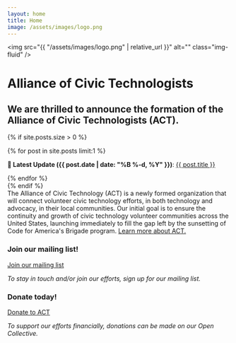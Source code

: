 ```yaml
---
layout: home
title: Home
image: /assets/images/logo.png
---
```


<img src="{{ "/assets/images/logo.png" | relative_url }}" alt="" class="img-fluid" />
<h1 class="visually-hidden">Alliance of Civic Technologists</h1>
<h2 class="text-secondary mb-3">We are thrilled to announce the formation of the Alliance of Civic Technologists (ACT).</h2>

{% if site.posts.size > 0 %}
  <div class="card card-body bg-light mb-3">
    {% for post in site.posts limit:1 %}
      <p class="mb-0"><strong>🎉 Latest Update ({{ post.date | date: "%B %-d, %Y" }})</strong>:
      <a href="{{ "/news" | relative_url }}">{{ post.title }}</a></p>
    {% endfor %}
  </div>
{% endif %}

<div markdown="1">
  The Alliance of Civic Technology (ACT) is a newly formed organization that will connect volunteer civic technology efforts, in both technology and advocacy, in their local communities. Our initial goal is to ensure the continuity and growth of civic technology volunteer communities across the United States, launching immediately to fill the gap left by the sunsetting of Code for America's Brigade program. <a href="/about">Learn more about ACT.</a>
</div>

<div class="row mb-5">
  <div class="col-md-6 text-center">
    <h3 class="h1 text-secondary">Join our mailing list!</h3>
    <p class="d-grid">
      <a href="https://eepurl.com/ithxXU" class="btn btn-primary">Join our mailing list</a>
    </p>
    <p><em>To stay in touch and/or join our efforts,  sign up for our mailing list.</em></p>
  </div>
  <div class="col-md-6 text-center">
    <h3 class="h1 text-secondary">Donate today!</h3>
    <p class="d-grid">
      <a href="https://opencollective.com/act-fund" class="btn btn-primary">Donate to ACT</a>
    </p>
    <p><em>To support our efforts financially, donations can be made on our Open Collective.</em></p>
  </div>
</div>

<!-- TODO
<h2>Member Organizations</h2>

{% include item-list.html items=site.data.organizations short=true %}


-->
